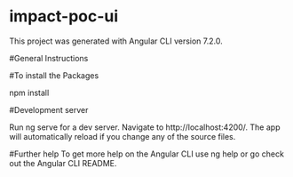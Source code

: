 ﻿# impact-poc-ui
This project was generated with Angular CLI version 7.2.0.

#General Instructions

#To install the Packages

npm install

#Development server

Run ng serve for a dev server. Navigate to http://localhost:4200/. The app will automatically reload if you change any of the source files.

#Further help
To get more help on the Angular CLI use ng help or go check out the Angular CLI README.
